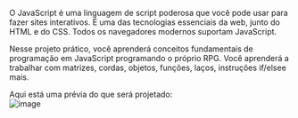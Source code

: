 O JavaScript é uma linguagem de script poderosa que você pode usar para fazer sites interativos. É uma das tecnologias essenciais da web, junto do HTML e do CSS. Todos os navegadores modernos suportam JavaScript.

Nesse projeto prático, você aprenderá conceitos fundamentais de programação em JavaScript programando o próprio RPG. Você aprenderá a trabalhar com matrizes, cordas, objetos, funções, laços, instruções if/elsee mais.

Aqui está uma prévia do que será projetado:
<br>
![image](https://github.com/jmtannus/FreeCodeCamp/assets/61756665/f9bf70b1-8cda-42e1-9308-2dcfe1cc8f32)
